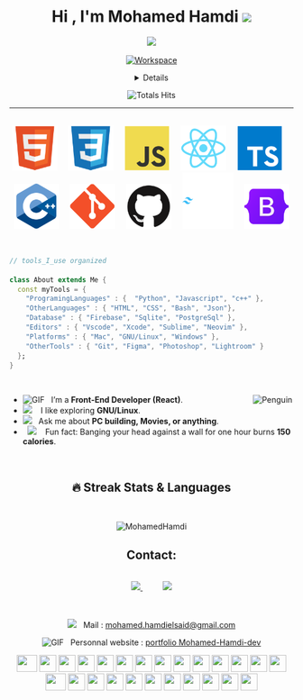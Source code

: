 <div align="center" width="50">
  <h1 align="center">Hi , I'm Mohamed Hamdi <img src="https://media.giphy.com/media/hvRJCLFzcasrR4ia7z/giphy.gif" width="35"></h1>
<p align="center">
  <a href="https://github.com/jaypavasiya"><img src="https://readme-typing-svg.herokuapp.com?lines=Front+End+Developer;JavaScript%20|%20React%20Enthusiast;Always%20learning%20new%20things&amp;center=true&amp;width=500&amp;height=50"></a>
</p>

[<img src="https://github.com/SP-XD/SP-XD/blob/main/images/dev-working_rounded.gif?raw=true" href="https://github.com/sp-xd" alt="Workspace"  width="40%"/>](https://app.lottiefiles.com/animation/d37beb30-6af4-4c1c-9b39-f7af150dd94f)

<details>
Mohamed😎😎😎😎😎😎😎😎😎😎

</details>

![Totals Hits](https://komarev.com/ghpvc/?username=SP-XD&style=flat&color=orange&label=PROFILE+VIEWS)

</div>

<hr></hr>
<br>
<div align="center">
  <img src="https://github.com/devicons/devicon/blob/master/icons/html5/html5-original.svg" alt="HTML" width="80"> 
  &nbsp; &nbsp; 
  <img src="https://github.com/devicons/devicon/blob/master/icons/css3/css3-original.svg" alt="CSS" width="80">
   &nbsp; &nbsp; 
  <img src="https://github.com/devicons/devicon/blob/master/icons/javascript/javascript-original.svg" alt="JavaScript" width="80">
   &nbsp; &nbsp; 
  <img src="https://github.com/devicons/devicon/blob/master/icons/react/react-original.svg" alt="React" width="80">
   &nbsp; &nbsp; 
  <img src="https://github.com/devicons/devicon/blob/master/icons/typescript/typescript-original.svg" alt="TypeScript" width="80">
   &nbsp; &nbsp; 
  <img src="https://github.com/devicons/devicon/blob/master/icons/cplusplus/cplusplus-original.svg" alt="C++" width="80">
   &nbsp; &nbsp; 
  <img src="https://github.com/devicons/devicon/blob/master/icons/git/git-original.svg" alt="Git" width="80">
   &nbsp; &nbsp; 
  <img src="https://github.com/devicons/devicon/blob/master/icons/github/github-original.svg" alt="GitHub" width="80">
   &nbsp; &nbsp; 
  <img src="https://github.com/devicons/devicon/blob/master/icons/tailwindcss/tailwindcss-original-wordmark.svg" alt="Tailwind CSS" width="90" height="100">
   &nbsp; &nbsp; 
  <img src="https://github.com/devicons/devicon/blob/master/icons/bootstrap/bootstrap-original.svg" alt="Bootstrap" width="80">

</div>
<p><br></p>



```dart
// tools_I_use organized

class About extends Me { 
  const myTools = {  
    "ProgramingLanguages" : {  "Python", "Javascript", "c++" },
    "OtherLanguages" : { "HTML", "CSS", "Bash", "Json"},
    "Database" : { "Firebase", "Sqlite", "PostgreSql" },
    "Editors" : { "Vscode", "Xcode", "Sublime", "Neovim" },
    "Platforms" : { "Mac", "GNU/Linux", "Windows" },
    "OtherTools" : { "Git", "Figma", "Photoshop", "Lightroom" }
  };
}
```

 &nbsp; &nbsp; 

- <img alt="GIF" src="https://github.com/SP-XD/SP-XD/blob/main/images/Developer.gif" width="25" /> &nbsp; I’m a **Front-End Developer (React)**. <img align="right" src="https://raw.githubusercontent.com/Tarikul-Islam-Anik/Animated-Fluent-Emojis/master/Emojis/Animals/Penguin.png" alt="Penguin" width="15%" /><br>
- <img src="https://github.com/SP-XD/SP-XD/blob/main/images/hyperkitty.gif?raw=true" width="20" />&nbsp;&nbsp;&nbsp; I like exploring **GNU/Linux**. <br>
- <img src="https://github.com/SP-XD/SP-XD/blob/main/images/message.gif?raw=true" width="25" />&nbsp;&nbsp; Ask me about **PC building, Movies, or anything**. <br>
- &nbsp;&nbsp;<img src="https://github.com/SP-XD/SP-XD/blob/main/images/lightning.gif?raw=true" width="12" />&nbsp;&nbsp;&nbsp;&nbsp;Fun fact: Banging your head against a wall for one hour burns **150 calories**.<br>

<div align="center" >
  &nbsp;&nbsp;
<h2 id="-streak-stats--languages">🔥 Streak Stats &amp; Languages</h2>
&nbsp;&nbsp;
<p align="center">
  <img src="https://github-readme-stats.vercel.app/api/top-langs/?username=jaypavasiya&amp;theme=algolia&amp;layout=compact" alt="MohamedHamdi">
</p>

<p></p>

<h2 align="center">Contact:</h2>
<br>

<div align="center">
  <a href="ww.linkedin.com/in/mohamed-hamdi-accountofficial/">
    <img src="https://img.shields.io/badge/-LinkedIn-0a66c2?style=for-the-badge&amp;logo=linkedin&amp;logoColor=fff&amp;labelColor=282828">
    </a>
  </a>
  &nbsp;&nbsp;&nbsp;&nbsp;&nbsp;&nbsp;&nbsp;&nbsp;
  <a href="https://www.linkedin.com/in/mohamed-hamdi-accountofficial/">
    <img src="https://img.shields.io/badge/-Github-f0f6fc?style=for-the-badge&amp;logo=github&amp;logoColor=fff&amp;labelColor=282828">
  </a>

  <p><br><br>
    <img src="https://github.com/SP-XD/SP-XD/blob/main/images/message.gif?raw=true" width="25" />&nbsp;&nbsp; Mail : <a href="mailto:jeremy.cusinmermet@pm.me">mohamed.hamdielsaid@gmail.com</a>
  </p>
  <p><img alt="GIF" src="https://github.com/SP-XD/SP-XD/blob/main/images/Developer.gif" width="25" /> &nbsp; Personnal website : 
    <a href="https://react-portfolio-2ce53.web.app/">portfolio Mohamed-Hamdi-dev</a>
  </p>
</div>

<div align="center" >
      <img src="https://cultofthepartyparrot.com/parrots/fixparrot.gif" width="36" height="30">
    <img src="https://cultofthepartyparrot.com/parrots/hd/laptop_parrot.gif" width="30" height="30">
    <img src="https://cultofthepartyparrot.com/parrots/hd/spinningparrot.gif" width="30" height="30">
    <img src="https://cultofthepartyparrot.com/parrots/hd/levitationparrot.gif" width="30" height="30">
    <img src="https://cultofthepartyparrot.com/parrots/hd/meldparrot.gif" width="30" height="30">
    <img src="https://cultofthepartyparrot.com/parrots/slomoparrot.gif" width="30" height="30">
    <img src="https://cultofthepartyparrot.com/parrots/hd/moonwalkingparrot.gif" width="30" height="30">
    <img src="https://cultofthepartyparrot.com/parrots/hd/stableparrot.gif" width="30" height="30">
    <img src="https://cultofthepartyparrot.com/parrots/hd/scienceparrot.gif" width="30" height="30">
    <img src="https://cultofthepartyparrot.com/parrots/hd/pirateparrot.gif" width="30" height="30">
    <img src="https://cultofthepartyparrot.com/parrots/hd/footballparrot.gif" width="30" height="30">
    <img src="https://cultofthepartyparrot.com/parrots/hd/illuminatiparrot.gif" width="30" height="30">
    <img src="https://cultofthepartyparrot.com/parrots/hd/hypnoparrotdark.gif" width="30" height="30">
    <img src="https://cultofthepartyparrot.com/parrots/hd/mustacheparrot.gif" width="30" height="30">
    <img src="https://cultofthepartyparrot.com/parrots/fixparrot.gif" width="36" height="30">
    <img src="https://cultofthepartyparrot.com/parrots/hd/laptop_parrot.gif" width="30" height="30">
    <img src="https://cultofthepartyparrot.com/parrots/hd/spinningparrot.gif" width="30" height="30">
    <img src="https://cultofthepartyparrot.com/parrots/hd/levitationparrot.gif" width="30" height="30">
    <img src="https://cultofthepartyparrot.com/parrots/hd/meldparrot.gif" width="30" height="30">
    <img src="https://cultofthepartyparrot.com/parrots/slomoparrot.gif" width="30" height="30">
    <img src="https://cultofthepartyparrot.com/parrots/hd/moonwalkingparrot.gif" width="30" height="30">
    <img src="https://cultofthepartyparrot.com/parrots/hd/stableparrot.gif" width="30" height="30">
    <img src="https://cultofthepartyparrot.com/parrots/hd/scienceparrot.gif" width="30" height="30">
    <img src="https://cultofthepartyparrot.com/parrots/hd/pirateparrot.gif" width="30" height="30">
    <img src="https://cultofthepartyparrot.com/parrots/hd/footballparrot.gif" width="30" height="30">
   
</div>

